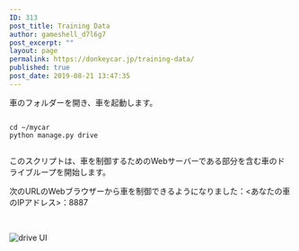 ```yaml
---
ID: 313
post_title: Training Data
author: gameshell_d7l6g7
post_excerpt: ""
layout: page
permalink: https://donkeycar.jp/training-data/
published: true
post_date: 2019-08-21 13:47:35
---
```

車のフォルダーを開き、車を起動します。
<pre><code class="hljs bash"></code></pre>
<pre><code class="hljs bash"><span class="hljs-built_in">cd</span> ~/mycar
python manage.py drive</code></pre>
<pre><code class="hljs bash"></code></pre>
このスクリプトは、車を制御するためのWebサーバーである部分を含む車のドライブループを開始します。

次のURLのWebブラウザーから車を制御できるようになりました：&lt;あなたの車のIPアドレス&gt;：8887

&nbsp;

<img src="https://donkeycar.jp/wp-content/uploads/2019/08/drive_UI.png" alt="drive UI" />
<h2 id="driving-with-web-controller"></h2>
<pre><code class="hljs bash"></code></pre>